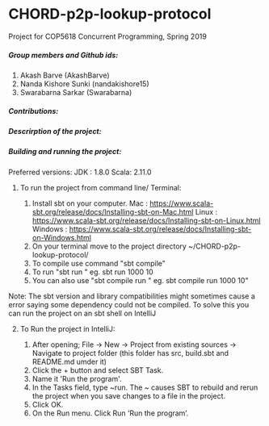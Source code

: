 # CHORD-p2p-lookup-protocol
Project for COP5618 Concurrent Programming, Spring 2019

##### Group members and Github ids:
1. Akash Barve (AkashBarve)
2. Nanda Kishore Sunki (nandakishore15)
3. Swarabarna Sarkar (Swarabarna)

##### Contributions:

##### Descrirption of the project:

##### Building and running the project:
Preferred versions:
JDK : 1.8.0
Scala: 2.11.0

1. To run the project from command line/ Terminal:
                    
     
    1. Install sbt on your computer.
    Mac : https://www.scala-sbt.org/release/docs/Installing-sbt-on-Mac.html
    Linux : https://www.scala-sbt.org/release/docs/Installing-sbt-on-Linux.html
    Windows : https://www.scala-sbt.org/release/docs/Installing-sbt-on-Windows.html 
    2. On your terminal move to the project directory ~/CHORD-p2p-lookup-protocol/
    3. To compile use command "sbt compile"
    4. To run "sbt run <Number of nodes to start> <Number of requests to generate>"
    eg. sbt run 1000 10
    5. You can also use "sbt compile run <Number of nodes to start> <Number of requests to generate>"
    eg. sbt compile run 1000 10"

Note: The sbt version and library compatibilities might sometimes cause a error saying some dependency could not be compiled. 
To solve this you can run the project on an sbt shell on IntelliJ

2. To Run the project in IntelliJ:

    
    1. After opening; File -> New -> Project from existing sources -> Navigate to project 
    folder (this folder has src, build.sbt and README.md umder it)  
    2. Click the + button and select SBT Task.
    3. Name it 'Run the program'.
    4. In the Tasks field, type ~run. The ~ causes SBT to rebuild and rerun the project when you save changes to a file in the project.
    5. Click OK.
    6. On the Run menu. Click Run ‘Run the program’.



             